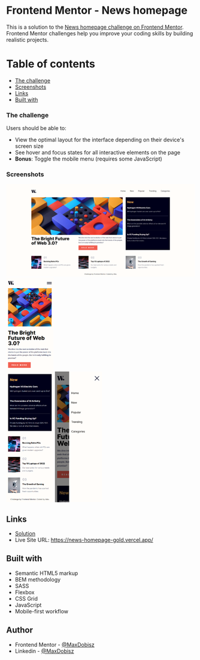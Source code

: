 # Frontend Mentor - News homepage
This is a solution to the [News homepage challenge on Frontend Mentor](https://www.frontendmentor.io/challenges/news-homepage-H6SWTa1MFl). Frontend Mentor challenges help you improve your coding skills by building realistic projects. 

# Table of contents
  - [The challenge](#the-challenge)
  - [Screenshots](#screenshots)
  - [Links](#links)
  - [Built with](#built-with)

### The challenge

Users should be able to:

- View the optimal layout for the interface depending on their device's screen size
- See hover and focus states for all interactive elements on the page
- **Bonus**: Toggle the mobile menu (requires some JavaScript)

### Screenshots
<img src="./screenshots/desktop.png"/>
<img src="./screenshots/mobile1.png" width="25%"/>
<img src="./screenshots/mobile2.png" width="25%" margin="200px"/>

## Links
- [Solution](https://www.frontendmentor.io/solutions/bem-sass-flexbox-css-grid-mobilefirst-XLUtWb_4IC)
- Live Site URL: https://news-homepage-gold.vercel.app/

## Built with
- Semantic HTML5 markup
- BEM methodology
- SASS 
- Flexbox
- CSS Grid
- JavaScript
- Mobile-first workflow

## Author
- Frontend Mentor - [@MaxDobisz](https://www.frontendmentor.io/profile/maxdobisz)
- Linkedin - [@MaxDobisz](https://www.linkedin.com/in/maxdobisz/)
